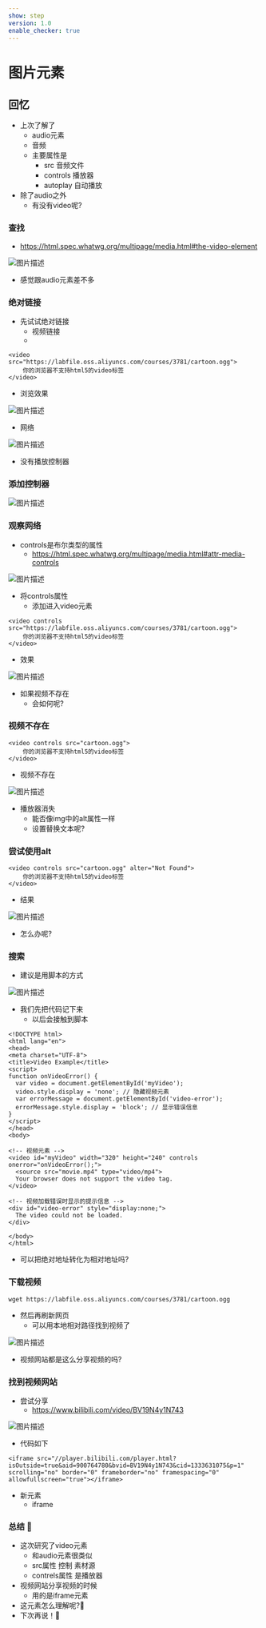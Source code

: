 ```yaml
---
show: step
version: 1.0
enable_checker: true
---
```


# 图片元素

## 回忆

- 上次了解了
	- audio元素
	- 音频
	- 主要属性是
		- src 音频文件
		- controls 播放器
		- autoplay 自动播放
- 除了audio之外
	- 有没有video呢?

### 查找

- https://html.spec.whatwg.org/multipage/media.html#the-video-element

![图片描述](https://doc.shiyanlou.com/courses/uid1190679-20240705-1720166666515)

- 感觉跟audio元素差不多

### 绝对链接

- 先试试绝对链接
	- 视频链接
	- 

```
<video src="https://labfile.oss.aliyuncs.com/courses/3781/cartoon.ogg">
    你的浏览器不支持html5的video标签
</video>
```

- 浏览效果

![图片描述](https://doc.shiyanlou.com/courses/uid1190679-20240705-1720175581098)

- 网络

![图片描述](https://doc.shiyanlou.com/courses/uid1190679-20240705-1720175601837)

- 没有播放控制器

### 添加控制器



![图片描述](https://doc.shiyanlou.com/courses/uid1190679-20240705-1720173293124)

### 观察网络

- controls是布尔类型的属性
	- https://html.spec.whatwg.org/multipage/media.html#attr-media-controls

![图片描述](https://doc.shiyanlou.com/courses/uid1190679-20240705-1720175911459)

- 将controls属性
	- 添加进入video元素

```
<video controls src="https://labfile.oss.aliyuncs.com/courses/3781/cartoon.ogg">
    你的浏览器不支持html5的video标签
</video>
```

- 效果

![图片描述](https://doc.shiyanlou.com/courses/uid1190679-20240705-1720175977414)

- 如果视频不存在
	- 会如何呢?

### 视频不存在

```
<video controls src="cartoon.ogg">
    你的浏览器不支持html5的video标签
</video>
```

- 视频不存在

![图片描述](https://doc.shiyanlou.com/courses/uid1190679-20240705-1720176080617)

- 播放器消失
	- 能否像img中的alt属性一样
	- 设置替换文本呢?

### 尝试使用alt

```
<video controls src="cartoon.ogg" alter="Not Found">
    你的浏览器不支持html5的video标签
</video>
```

- 结果

![图片描述](https://doc.shiyanlou.com/courses/uid1190679-20240705-1720176510532)

- 怎么办呢?

### 搜索

- 建议是用脚本的方式

![图片描述](https://doc.shiyanlou.com/courses/uid1190679-20240705-1720176557852)

- 我们先把代码记下来
	- 以后会接触到脚本

```
<!DOCTYPE html>
<html lang="en">
<head>
<meta charset="UTF-8">
<title>Video Example</title>
<script>
function onVideoError() {
  var video = document.getElementById('myVideo');
  video.style.display = 'none'; // 隐藏视频元素
  var errorMessage = document.getElementById('video-error');
  errorMessage.style.display = 'block'; // 显示错误信息
}
</script>
</head>
<body>
 
<!-- 视频元素 -->
<video id="myVideo" width="320" height="240" controls onerror="onVideoError();">
  <source src="movie.mp4" type="video/mp4">
  Your browser does not support the video tag.
</video>
 
<!-- 视频加载错误时显示的提示信息 -->
<div id="video-error" style="display:none;">
  The video could not be loaded.
</div>
 
</body>
</html>
```

- 可以把绝对地址转化为相对地址吗?

### 下载视频

```
wget https://labfile.oss.aliyuncs.com/courses/3781/cartoon.ogg
```

- 然后再刷新网页
	- 可以用本地相对路径找到视频了

![图片描述](https://doc.shiyanlou.com/courses/uid1190679-20240705-1720176692954)

- 视频网站都是这么分享视频的吗?

### 找到视频网站

- 尝试分享
	- https://www.bilibili.com/video/BV19N4y1N743

![图片描述](https://doc.shiyanlou.com/courses/uid1190679-20240705-1720176896804)

- 代码如下

```
<iframe src="//player.bilibili.com/player.html?isOutside=true&aid=900764780&bvid=BV19N4y1N743&cid=1333631075&p=1" scrolling="no" border="0" frameborder="no" framespacing="0" allowfullscreen="true"></iframe>
```

- 新元素
	- iframe

### 总结 🤔
- 这次研究了video元素
	- 和audio元素很类似
	- src属性 控制 素材源
	- contrels属性 是播放器
- 视频网站分享视频的时候
	- 用的是iframe元素
- 这元素怎么理解呢?🤔
- 下次再说！👋